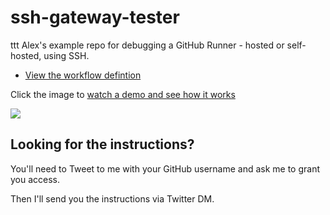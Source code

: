# ssh-gateway-tester
ttt
Alex's example repo for debugging a GitHub Runner - hosted or self-hosted, using SSH.

* [View the workflow defintion](https://github.com/alexellis/ssh-gateway-tester/blob/master/.github/workflows/workflow.yaml)

Click the image to [watch a demo and see how it works](https://www.youtube.com/watch?v=l9VuQZ4a5pc)

[![](https://img.youtube.com/vi/l9VuQZ4a5pc/hqdefault.jpg)](https://www.youtube.com/watch?v=l9VuQZ4a5pc)

## Looking for the instructions?

You'll need to Tweet to me with your GitHub username and ask me to grant you access.

Then I'll send you the instructions via Twitter DM.
